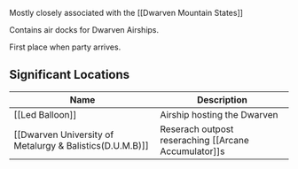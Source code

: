 Mostly closely associated with the [[Dwarven Mountain States]]

Contains air docks for Dwarven Airships.

First place when party arrives.

## Significant Locations

| Name      | Description | 
| ----------- | ----------- | 
| [[Led Balloon]]   | Airship hosting the Dwarven        |
| [[Dwarven University of Metalurgy & Balistics(D.U.M.B)]] |  Reserach outpost reseraching [[Arcane Accumulator]]s      |





